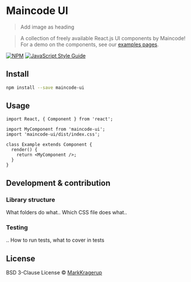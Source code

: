 # Maincode UI

> Add image as heading

> A collection of freely available React.js UI components by Maincode!
> For a demo on the components, see our [examples pages]().

[![NPM](https://img.shields.io/npm/v/maincode-ui.svg)](https://www.npmjs.com/package/maincode-ui) [![JavaScript Style Guide](https://img.shields.io/badge/code_style-standard-brightgreen.svg)](https://standardjs.com)

## Install

```bash
npm install --save maincode-ui
```

## Usage

```tsx
import React, { Component } from 'react';

import MyComponent from 'maincode-ui';
import 'maincode-ui/dist/index.css';

class Example extends Component {
  render() {
    return <MyComponent />;
  }
}
```

## Development & contribution

### Library structure

What folders do what..
Which CSS file does what..

### Testing

.. How to run tests, what to cover in tests

## License

BSD 3-Clause License © [MarkKragerup](https://github.com/MarkKragerup)
